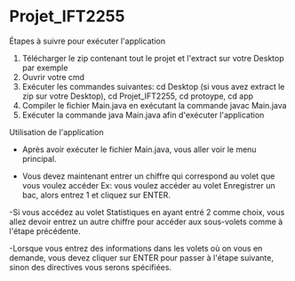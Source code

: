 # Projet_IFT2255

Étapes à suivre pour exécuter l'application

1. Télécharger le zip contenant tout le projet et l'extract sur votre Desktop par exemple
2. Ouvrir votre cmd
3. Exécuter les commandes suivantes: cd Desktop (si vous avez extract le zip sur votre Desktop), 
                                     cd Projet_IFT2255, 
                                     cd protoype, 
                                     cd app 
4. Compiler le fichier Main.java en exécutant la commande javac Main.java
5. Exécuter la commande java Main.java afin d'exécuter l'application

Utilisation de l'application
- Après avoir exécuter le fichier Main.java, vous aller voir le menu principal.

- Vous devez maintenant entrer un chiffre qui correspond au volet que vous voulez accéder
  Ex: vous voulez accéder au volet Enregistrer un bac, alors entrez 1 et cliquez sur ENTER.
  
-Si vous accédez au volet Statistiques en ayant entré 2 comme choix, vous allez devoir entrez un autre chiffre pour accéder aux sous-volets comme à l'étape     précédente.

-Lorsque vous entrez des informations dans les volets où on vous en demande, vous devez cliquer sur ENTER pour passer à l'étape suivante,
 sinon des directives vous serons spécifiées.
